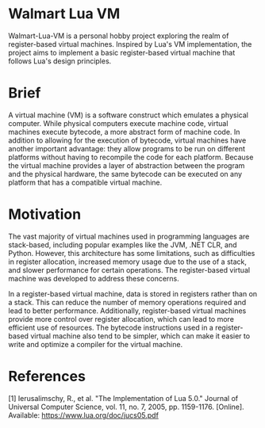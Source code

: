 # Walmart Lua VM
Walmart-Lua-VM is a personal hobby project exploring the realm of register-based virtual machines. Inspired by Lua's VM implementation, the project aims to implement a basic register-based virtual machine that follows Lua's design principles.

# Brief 
A virtual machine (VM) is a software construct which emulates a physical computer. While physical computers execute machine code, virtual machines execute bytecode, a more abstract form of machine code. In addition to allowing for the execution of bytecode, virtual machines have another important advantage: they allow programs to be run on different platforms without having to recompile the code for each platform. Because the virtual machine provides a layer of abstraction between the program and the physical hardware, the same bytecode can be executed on any platform that has a compatible virtual machine.

# Motivation
The vast majority of virtual machines used in programming languages are stack-based, including popular examples like the JVM, .NET CLR, and Python. However, this architecture has some limitations, such as difficulties in register allocation, increased memory usage due to the use of a stack, and slower performance for certain operations. The register-based virtual machine was developed to address these concerns.

In a register-based virtual machine, data is stored in registers rather than on a stack. This can reduce the number of memory operations required and lead to better performance. Additionally, register-based virtual machines provide more control over register allocation, which can lead to more efficient use of resources. The bytecode instructions used in a register-based virtual machine also tend to be simpler, which can make it easier to write and optimize a compiler for the virtual machine.

# References
[1] Ierusalimschy, R., et al. "The Implementation of Lua 5.0." Journal of Universal Computer Science, vol. 11, no. 7, 2005, pp. 1159-1176. [Online]. Available: https://www.lua.org/doc/jucs05.pdf
